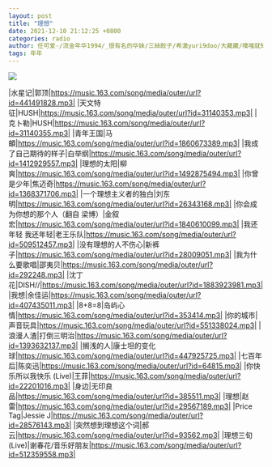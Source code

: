 ```yaml
---
layout: post
title: "理想"
date: 2021-12-10 21:12:25 +0800
categories: radio
author: 任可爱-/流金年华1994/_很有名的华妹/三絲餃子/希澈yuri9doo/大藏藏/噗嗤就知道吃/吼吼破喉咙/-由里畅/心尘落丶
tags: 年年
---
```

![]({{site.baseurl}}/images/cover_20211210.jpg)

|水星记|郭顶|https://music.163.com/song/media/outer/url?id=441491828.mp3|
|天文特征|HUSH|https://music.163.com/song/media/outer/url?id=31140353.mp3|
|克卜勒|HUSH|https://music.163.com/song/media/outer/url?id=31140355.mp3|
|青年王国|马頔|https://music.163.com/song/media/outer/url?id=1860673389.mp3|
|我成了自己期待的样子|白举纲|https://music.163.com/song/media/outer/url?id=1412929557.mp3|
|理想的太阳|柳爽|https://music.163.com/song/media/outer/url?id=1492875494.mp3|
|你曾是少年|焦迈奇|https://music.163.com/song/media/outer/url?id=1368371706.mp3|
|一个理想主义者的独白|刘东明|https://music.163.com/song/media/outer/url?id=26343168.mp3|
|你会成为你想的那个人（翻自 梁博）|金叙宏|https://music.163.com/song/media/outer/url?id=1840610099.mp3|
|我还年轻 我还年轻|老王乐队|https://music.163.com/song/media/outer/url?id=509512457.mp3|
|没有理想的人不伤心|新裤子|https://music.163.com/song/media/outer/url?id=28009051.mp3|
|我为什么要歌唱|邵夷贝|https://music.163.com/song/media/outer/url?id=292248.mp3|
|沈丁花|DISH//|https://music.163.com/song/media/outer/url?id=1883923981.mp3|
|我想|余佳运|https://music.163.com/song/media/outer/url?id=407435011.mp3|
|8+8=8|岛屿心情|https://music.163.com/song/media/outer/url?id=353414.mp3|
|你的城市|声音玩具|https://music.163.com/song/media/outer/url?id=551338024.mp3|
|浪漫人渣|打倒三明治|https://music.163.com/song/media/outer/url?id=1393632137.mp3|
|搁浅的人|康士坦的变化球|https://music.163.com/song/media/outer/url?id=447925725.mp3|
|七百年后|陈奕迅|https://music.163.com/song/media/outer/url?id=64815.mp3|
|你快乐所以我快乐 (Live)|王菲|https://music.163.com/song/media/outer/url?id=22201016.mp3|
|身边|无印良品|https://music.163.com/song/media/outer/url?id=385511.mp3|
|理想|赵雷|https://music.163.com/song/media/outer/url?id=29567189.mp3|
|Price Tag|Jessie J|https://music.163.com/song/media/outer/url?id=28576143.mp3|
|突然想到理想这个词|郝云|https://music.163.com/song/media/outer/url?id=93562.mp3|
|理想三旬 (Live)|谢春花/音乐好朋友|https://music.163.com/song/media/outer/url?id=512359558.mp3|

